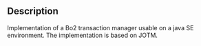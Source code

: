 ## Description ##
Implementation of a Bo2 transaction manager usable on a java SE environment. The implementation is based on JOTM.